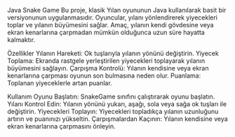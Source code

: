 Java Snake Game
Bu proje, klasik Yılan oyununun Java kullanılarak basit bir versiyonunun uygulanmasıdır. Oyuncular, yılanı yönlendirerek yiyecekleri toplar ve yılanın büyümesini sağlar. Amaç, yılanın kendi gövdesine veya ekran kenarlarına çarpmadan mümkün olduğunca uzun süre hayatta kalmaktır.

Özellikler
Yılanın Hareketi: Ok tuşlarıyla yılanın yönünü değiştirin.
Yiyecek Toplama: Ekranda rastgele yerleştirilen yiyecekleri toplayarak yılanın büyümesini sağlayın.
Çarpışma Kontrolü: Yılanın kendisine veya ekran kenarlarına çarpması oyunun son bulmasına neden olur.
Puanlama: Toplanan yiyeceklerle artan puanlar.



Kullanım
Oyunu Başlatın: SnakeGame sınıfını çalıştırarak oyunu başlatın.
Yılanı Kontrol Edin: Yılanın yönünü yukarı, aşağı, sola veya sağa ok tuşları ile değiştirin.
Yiyecekleri Toplayın: Yiyecekleri topladıkça yılanın uzunluğunu artırın ve puanınızı yükseltin.
Çarpışmalardan Kaçının: Yılanın kendisine veya ekran kenarlarına çarpmasını önleyin.
